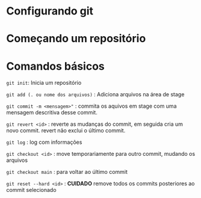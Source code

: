 # Configurando git

# Começando um repositório

# Comandos básicos

`git init`: Inicia um repositório

`git add (. ou nome dos arquivos)` : Adiciona arquivos na área de stage

`git commit -m <mensagem>"` : commita os aquivos em stage com uma mensagem descritiva desse commit.

`git revert <id>` : reverte as mudanças do commit, em seguida cria um novo commit. revert não exclui o último commit.

`git log` : log com informações

`git checkout <id>` : move temporariamente para outro commit, mudando os arquivos

`git checkout main` : para voltar ao último commit

`git reset --hard <id>` : **CUIDADO** remove todos os commits posteriores ao commit selecionado
